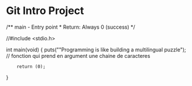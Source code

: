 # Git Intro Project


/**
  main - Entry point
 *
  Return: Always 0 (success)
 */

//#include <stdio.h>

int main(void)
{
        puts("\"Programming is like building a multilingual puzzle"); // fonction qui prend en argument une chaine de caracteres

        return (0);
}
